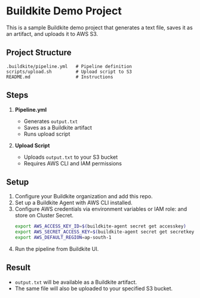 # Buildkite Demo Project

This is a sample Buildkite demo project that generates a text file, saves it as an artifact, and uploads it to AWS S3.

## Project Structure
```
.buildkite/pipeline.yml   # Pipeline definition
scripts/upload.sh         # Upload script to S3
README.md                 # Instructions
```

## Steps

1. **Pipeline.yml**
   - Generates `output.txt`
   - Saves as a Buildkite artifact
   - Runs upload script

2. **Upload Script**
   - Uploads `output.txt` to your S3 bucket
   - Requires AWS CLI and IAM permissions

## Setup

1. Configure your Buildkite organization and add this repo.
2. Set up a Buildkite Agent with AWS CLI installed.
3. Configure AWS credentials via environment variables or IAM role: and store on Cluster Secret.
   ```bash
   export AWS_ACCESS_KEY_ID=$(buildkite-agent secret get accesskey)
   export AWS_SECRET_ACCESS_KEY=$(buildkite-agent secret get secretkey)
   export AWS_DEFAULT_REGION=ap-south-1
   ```
4. Run the pipeline from Buildkite UI.

## Result
- `output.txt` will be available as a Buildkite artifact.
- The same file will also be uploaded to your specified S3 bucket.

